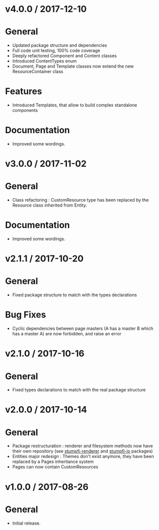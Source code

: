 v4.0.0 / 2017-12-10
===================

# General
 - Updated package structure and dependencies
 - Full code unit testing, 100% code coverage
 - Deeply refactored Component and Content classes
 - Introduced ContentTypes enum
 - Document, Page and Template classes now extend the new ResourceContainer class

# Features
 - Introduced Templates, that allow to build complex standalone components

# Documentation
 - Improved some wordings.


v3.0.0 / 2017-11-02
===================

# General
 - Class refactoring : CustomResource type has been replaced by the Resource class inherited from Entity.

# Documentation
 - Improved some wordings.


v2.1.1 / 2017-10-20
===================

# General
 - Fixed package structure to match with the types declarations

# Bug Fixes
 - Cyclic dependencies between page masters (A has a master B which has a master A) are now forbidden, and raise an error


v2.1.0 / 2017-10-16
===================

# General
 - Fixed types declarations to match with the real package structure


v2.0.0 / 2017-10-14
===================

# General
 - Package restructuration : renderer and filesystem methods now have their own repository (see [stumpfi-renderer](https://github.com/matthieujabbour/stumpfi-renderer) and [stumpfi-io](https://github.com/matthieujabbour/stumpfi-io) packages)
 - Entities major redesign : Themes don't exist anymore, they have been replaced by a Pages inheritance system
 - Pages can now contain CustomResources


v1.0.0 / 2017-08-26
===================

# General
 - Initial release.